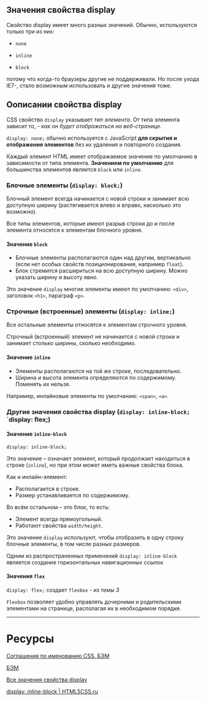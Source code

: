 

## Значения свойства display

Свойство display имеет много разных значений. Обычно, используются только три из них: 

- `none`

- `inline`

- `block`

потому что когда-то браузеры другие не поддерживали. Но после ухода IE7-, стало 
возможным использовать и другие значения тоже. 


## Оописании свойства display

CSS свойство `display` указывает *тип элемента*. От типа элемента зависит то, - *как 
он будет отображаться на веб-странице*.

`display: none;` обычно используется с JavaScript **для скрытия и отображения 
элементов** без их удаления и повторного создания.

Каждый элемент HTML имеет отображаемое значение по умолчанию в зависимости от 
типа элемента. **Значением по умолчанию** для большинства элементов является `block` 
или `inline`.


### Блочные элементы (`display: block;`)

Блочный элемент всегда начинается с новой строки и занимает всю доступную 
ширину (растягивается влево и вправо, насколько это возможно).

Все типы элементов, которые имеют разрыв строки до и после элемента относятся 
к элементам блочного уровня. 


#### Значение `block`

- Блочные элементы располагаются один над другим, вертикально (если нет особых 
свойств позиционирования, например `float`).
- Блок стремится расшириться на всю доступную ширину. Можно указать ширину 
и высоту явно.

Это значение `display` многие элементы имеют по умолчанию: `<div>`, 
заголовок `<h1>`, параграф `<p>`.


### Строчные (встроенные) элементы (`display: inline;`)

Все остальные элементы относятся к элементам строчного уровня.

Строчный (встроенный) элемент не начинается с новой строки и занимает столько 
ширины, сколько необходимо.


#### Значение `inline`

- Элементы располагаются на той же строке, последовательно.
- Ширина и высота элемента определяются по содержимому. Поменять их нельзя.

Например, инлайновые элементы по умолчанию: `<span>`, `<a>`.


### Другие значения свойства display (`display: inline-block;` `display: flex;)


#### Значение `inline-block` 

`display: inline-block;`

Это значение – означает элемент, который продолжает находиться в строке (`inline`), 
но при этом может иметь важные свойства блока.

Как и инлайн-элемент:
- Располагается в строке.
- Размер устанавливается по содержимому.

Во всём остальном – это блок, то есть:
- Элемент всегда прямоугольный.
- Работают свойства `width/height`.

Это значение `display` используют, чтобы отобразить в одну строку блочные элементы, 
в том числе разных размеров.

Одним из распространенных применений `display: inline-block` является создание 
горизонтальных навигационных ссылок


#### Значения `flex` 

`display: flex;` создает `flexbox` - *из темы 3*

`Flexbox` позволяет удобно управлять дочерними и родительскими элементами на странице, 
располагая их в необходимом порядке.


***

# Ресурсы

[Соглашения по именованию CSS. БЭМ](https://habr.com/ru/company/ruvds/blog/347194/)

[БЭМ](https://ru.bem.info/)

[Все значения свойства display](https://learn.javascript.ru/display)

[display: inline-block | HTML5CSS.ru](https://html5css.ru/css/css_inline-block.php)
